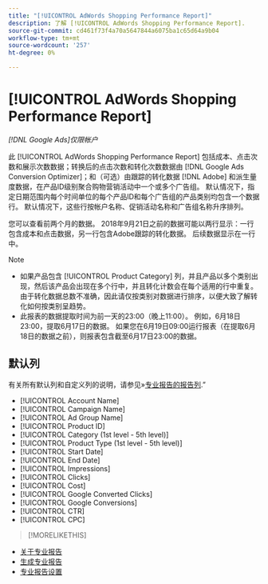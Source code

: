 ```yaml
---
title: "[!UICONTROL AdWords Shopping Performance Report]"
description: 了解 [!UICONTROL AdWords Shopping Performance Report].
source-git-commit: cd461f73f4a70a5647844a6075ba1c65d64a9b04
workflow-type: tm+mt
source-wordcount: '257'
ht-degree: 0%

---
```


# [!UICONTROL AdWords Shopping Performance Report]

*[!DNL Google Ads]仅限帐户*

此 [!UICONTROL AdWords Shopping Performance Report] 包括成本、点击次数和展示次数数据；转换后的点击次数和转化次数数据由 [!DNL Google Ads Conversion Optimizer]；和（可选）由跟踪的转化数据 [!DNL Adobe] 和派生量度数据，在产品ID级别聚合购物营销活动中一个或多个广告组。 默认情况下，指定日期范围内每个时间单位的每个产品ID和每个广告组的产品类别均包含一个数据行。 默认情况下，这些行按帐户名称、促销活动名称和广告组名称升序排列。

您可以查看前两个月的数据。 2018年9月21日之前的数据可能以两行显示：一行包含成本和点击数据，另一行包含Adobe跟踪的转化数据。 后续数据显示在一行中。

>[!NOTE]
>
>* 如果产品包含 [!UICONTROL Product Category] 列，并且产品以多个类别出现，然后该产品会出现在多个行中，并且转化计数会在每个适用的行中重复。 由于转化数据总数不准确，因此请仅按类别对数据进行排序，以便大致了解转化如何按类别呈趋势。
>* 此报表的数据提取时间为前一天的23:00（晚上11:00）。 例如，6月18日23:00，提取6月17日的数据。 如果您在6月19日09:00运行报表（在提取6月18日的数据之前），则报表包含截至6月17日23:00的数据。


## 默认列

有关所有默认列和自定义列的说明，请参见»[专业报告的报告列](specialty-report-columns.md).”

* [!UICONTROL Account Name]
* [!UICONTROL Campaign Name]
* [!UICONTROL Ad Group Name]
* [!UICONTROL Product ID]
* [!UICONTROL Category (1st level - 5th level)]
* [!UICONTROL Product Type (1st level - 5th level)]
* [!UICONTROL Start Date]
* [!UICONTROL End Date]
* [!UICONTROL Impressions]
* [!UICONTROL Clicks]
* [!UICONTROL Cost]
* [!UICONTROL Google Converted Clicks]
* [!UICONTROL Google Conversions]
* [!UICONTROL CTR]
* [!UICONTROL CPC]

>[!MORELIKETHIS]
* [关于专业报告](specialty-report-about.md)
* [生成专业报告](specialty-report-generate.md)
* [专业报告设置](specialty-report-settings.md)

